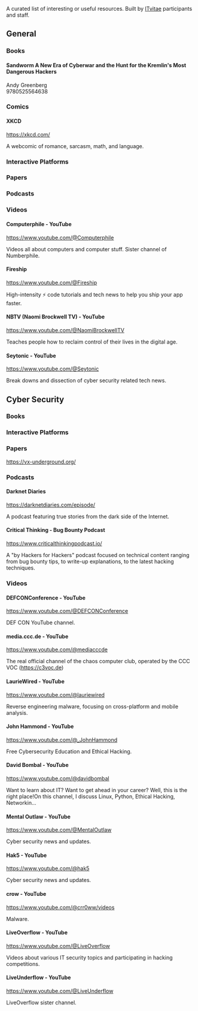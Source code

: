 A curated list of interesting or useful resources.
Built by [ITvitae](https://itvitae.nl) participants and staff.

## General

### Books

#### Sandworm A New Era of Cyberwar and the Hunt for the Kremlin's Most Dangerous Hackers
Andy Greenberg  
9780525564638

### Comics

#### XKCD
https://xkcd.com/

A webcomic of romance, sarcasm, math, and language.

### Interactive Platforms

### Papers

### Podcasts

### Videos

#### Computerphile - YouTube
https://www.youtube.com/@Computerphile

Videos all about computers and computer stuff. Sister channel of Numberphile.

#### Fireship
https://www.youtube.com/@Fireship

High-intensity ⚡ code tutorials and tech news to help you ship your app faster.


#### NBTV (Naomi Brockwell TV) - YouTube
https://www.youtube.com/@NaomiBrockwellTV

Teaches people how to reclaim control of their lives in the digital age.

#### Seytonic - YouTube
https://www.youtube.com/@Seytonic

Break downs and dissection of cyber security related tech news.

## Cyber Security

### Books

### Interactive Platforms

### Papers

https://vx-underground.org/

### Podcasts

#### Darknet Diaries
https://darknetdiaries.com/episode/

A podcast featuring true stories from the dark side of the Internet.

#### Critical Thinking - Bug Bounty Podcast
https://www.criticalthinkingpodcast.io/

A "by Hackers for Hackers" podcast focused on technical content ranging from bug bounty tips, to write-up explanations, to the latest hacking techniques.

### Videos

#### DEFCONConference - YouTube
https://www.youtube.com/@DEFCONConference

DEF CON YouTube channel.

#### media.ccc.de  - YouTube
https://www.youtube.com/@mediacccde

The real official channel of the chaos computer club, operated by the CCC VOC (https://c3voc.de)

#### LaurieWired - YouTube
https://www.youtube.com/@lauriewired

Reverse engineering malware, focusing on cross-platform and mobile analysis.

#### John Hammond - YouTube
https://www.youtube.com/@_JohnHammond

Free Cybersecurity Education and Ethical Hacking.

#### David Bombal - YouTube
https://www.youtube.com/@davidbombal

Want to learn about IT? Want to get ahead in your career?  Well, this is the right place!On this channel, I discuss Linux, Python, Ethical Hacking, Networkin...

#### Mental Outlaw - YouTube
https://www.youtube.com/@MentalOutlaw

Cyber security news and updates.

#### Hak5 - YouTube
https://www.youtube.com/@hak5

Cyber security news and updates.

#### crow - YouTube
https://www.youtube.com/@crr0ww/videos

Malware.

#### LiveOverflow - YouTube
https://www.youtube.com/@LiveOverflow

Videos about various IT security topics and participating in hacking competitions.

#### LiveUnderflow - YouTube
https://www.youtube.com/@LiveUnderflow

LiveOverflow sister channel.

